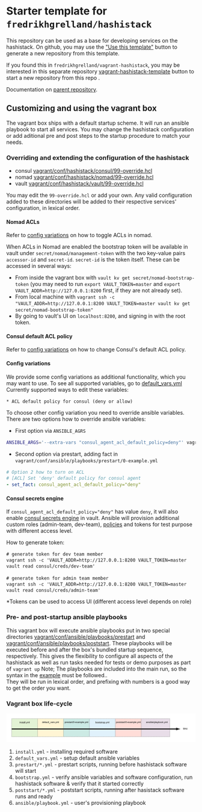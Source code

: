 # Starter template for `fredrikhgrelland/hashistack`

This repository can be used as a base for developing services on the hashistack.
On github, you may use the ["Use this template"](https://github.com/fredrikhgrelland/vagrant-hashistack-template/generate) button to generate a new repository from this template.

If you found this in `fredrikhgrelland/vagrant-hashistack`, you may be interested in this separate repository [vagrant-hashistack-template](https://github.com/fredrikhgrelland/vagrant-hashistack-template/generate) button to start a new repository from this repo
.

Documentation on [parent repository](https://github.com/fredrikhgrelland/vagrant-hashistack#usage).

## Customizing and using the vagrant box
The vagrant box ships with a default startup scheme. It will run an ansible playbook to start all services.
You may change the hashistack configuration or add aditional pre and post steps to the startup procedure to match your needs.

### Overriding and extending the configuration of the hashistack

- consul [vagrant/conf/hashistack/consul/99-override.hcl](vagrant/conf/hashistack/consul/99-override.hcl)
- nomad [vagrant/conf/hashistack/nomad/99-override.hcl](vagrant/conf/hashistack/nomad/99-override.hcl)
- vault [vagrant/conf/hashistack/vault/99-override.hcl](vagrant/conf/hashistack/vault/99-override.hcl)

You may edit the `99-override.hcl` or add your own.
Any valid configuration added to these directories will be added to their respective services' configuration, in lexical order.

#### Nomad ACLs
Refer to [config variations](#config-variations) on how to toggle ACLs in nomad.

When ACLs in Nomad are enabled the bootstrap token will be available in vault under `secret/nomad/management-token` with the two key-value pairs `accessor-id` and `secret-id`. `secret-id` is the token itself. These can be accessed in several ways:
- From inside the vagrant box with `vault kv get secret/nomad-bootstrap-token` (you may need to run `export VAULT_TOKEN=master` and `export VAULT_ADDR=http://127.0.0.1:8200` first, if they are not already set).
- From local machine with `vagrant ssh -c "VAULT_ADDR=http://127.0.0.1:8200 VAULT_TOKEN=master vault kv get secret/nomad-bootstrap-token"`
- By going to vault's UI on `localhost:8200`, and signing in with the root token.

#### Consul default ACL policy
Refer to [config variations](#config-variations) on how to change Consul's default ACL policy.

#### Config variations
We provide some config variations as additional functionality, which you may want to use. To see all supported variables, go to [default_vars.yml](../ansible/default_vars.yml)
Currently supported ways to edit these variables:
```text
* ACL default policy for consul (deny or allow)
```
To choose other config variation you need to override ansible variables. There are two options how to override ansible variables:
* First option via `ANSIBLE_AGRS`
```bash
ANSIBLE_ARGS='--extra-vars "consul_agent_acl_default_policy=deny"' vagrant up --provision
```
* Second option via prestart, adding fact in `vagrant/conf/ansible/playbooks/prestart/0-example.yml`
```yaml
# Option 2 how to turn on ACL
# [ACL] Set 'deny' default policy for consul agent
- set_fact: consul_agent_acl_default_policy="deny"
```

#### Consul secrets engine
If `consul_agent_acl_default_policy="deny"` has value `deny`, it will also enable [consul secrets engine](https://www.vaultproject.io/docs/secrets/consul) in vault. 
Ansible will provision additional custom roles (admin-team, dev-team), [policies](../ansible/templates/consul-policies) and tokens for test purpose with different access level.

How to generate token:
```
# generate token for dev team member 
vagrant ssh -c 'VAULT_ADDR=http://127.0.0.1:8200 VAULT_TOKEN=master vault read consul/creds/dev-team'

# generate token for admin team member
vagrant ssh -c 'VAULT_ADDR=http://127.0.0.1:8200 VAULT_TOKEN=master vault read consul/creds/admin-team' 
```

*Tokens can be used to access UI (different access level depends on role)



 

### Pre- and post-startup ansible playbooks
This vagrant box will execute ansible playbooks put in two special directories [vagrant/conf/ansible/playbooks/prestart](vagrant/conf/ansible/playbooks/prestart) and [vagrant/conf/ansible/playbooks/poststart](vagrant/conf/ansible/playbooks/poststart). These playbooks will be executed before and after the box's bundled startup sequence, respectively. This gives the flexibility to configure all aspects of the hashistack as well as run tasks needed for tests or demo purposes as part of `vagrant up` Note; The playbooks are included into the main run, so the syntax in the [example](vagrant/conf/ansible/playbooks/prestart/0-example.yml) must be followed..  
They will be run in lexical order, and prefixing with numbers is a good way to get the order you want.

### Vagrant box life-cycle
![img](vagrant/docs/life-cycle.png)
1. `install.yml` - installing required software
2. `default_vars.yml` - setup default ansible variables
3. `prestart/*.yml` - prestart scripts, running before hashistack software will start
4. `bootstrap.yml` - verify ansible variables and software configuration, run hashistack software & verify that it started correctly
5. `poststart/*.yml` - poststart scripts, running after hasistack software runs and ready
6. `ansible/playbook.yml` - user's provisioning playbook
